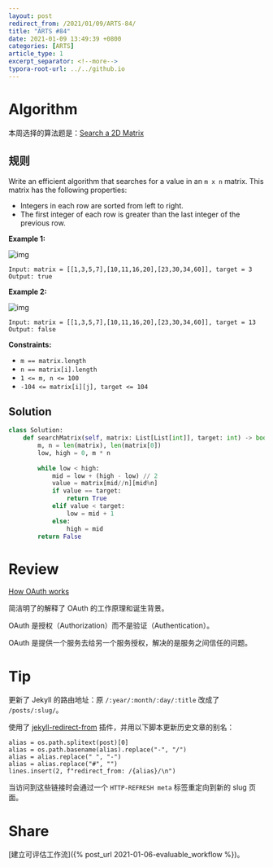 ```yaml
---
layout: post
redirect_from: /2021/01/09/ARTS-84/
title: "ARTS #84"
date: 2021-01-09 13:49:39 +0800
categories: [ARTS]
article_type: 1
excerpt_separator: <!--more-->
typora-root-url: ../../github.io
---
```



# Algorithm

本周选择的算法题是：[Search a 2D Matrix](https://leetcode.com/problems/search-a-2d-matrix/)

<!--more-->

## 规则

Write an efficient algorithm that searches for a value in an `m x n` matrix. This matrix has the following properties:

- Integers in each row are sorted from left to right.
- The first integer of each row is greater than the last integer of the previous row.

 

**Example 1:**

![img](https://assets.leetcode.com/uploads/2020/10/05/mat.jpg)

```
Input: matrix = [[1,3,5,7],[10,11,16,20],[23,30,34,60]], target = 3
Output: true
```

**Example 2:**

![img](https://assets.leetcode.com/uploads/2020/10/05/mat2.jpg)

```
Input: matrix = [[1,3,5,7],[10,11,16,20],[23,30,34,60]], target = 13
Output: false
```

 

**Constraints:**

- `m == matrix.length`
- `n == matrix[i].length`
- `1 <= m, n <= 100`
- `-104 <= matrix[i][j], target <= 104`

## Solution

```python
class Solution:
    def searchMatrix(self, matrix: List[List[int]], target: int) -> bool:
        m, n = len(matrix), len(matrix[0])
        low, high = 0, m * n
        
        while low < high:
            mid = low + (high - low) // 2
            value = matrix[mid//n][mid%n]
            if value == target:
                return True
            elif value < target:
                low = mid + 1
            else:
                high = mid
        return False
```


# Review

[How OAuth works](https://medium.com/weekly-webtips/how-oauth-works-87fb582c6a6b)

简洁明了的解释了 OAuth 的工作原理和诞生背景。

OAuth 是授权（Authorization）而不是验证（Authentication）。

OAuth 是提供一个服务去给另一个服务授权，解决的是服务之间信任的问题。

# Tip

更新了 Jekyll 的路由地址：原 `/:year/:month/:day/:title` 改成了 `/posts/:slug/`。

使用了 [jekyll-redirect-from](https://github.com/jekyll/jekyll-redirect-from) 插件，并用以下脚本更新历史文章的别名：

```python3
alias = os.path.splitext(post)[0]
alias = os.path.basename(alias).replace("-", "/")
alias = alias.replace(" ", "-")
alias = alias.replace("#", "")
lines.insert(2, f"redirect_from: /{alias}/\n")
```

当访问到这些链接时会通过一个 `HTTP-REFRESH meta` 标签重定向到新的 slug 页面。

# Share

[建立可评估工作流]({% post_url 2021-01-06-evaluable_workflow %})。

